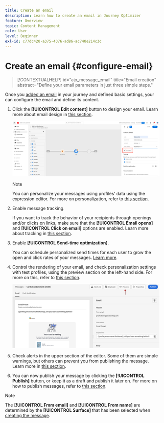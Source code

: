 ```yaml
---
title: Create an email
description: Learn how to create an email in Journey Optimizer
feature: Overview
topic: Content Management
role: User
level: Beginner
exl-id: c77dc420-a375-4376-ad86-ac740e214c3c
---
```

# Create an email {#configure-email}

>[!CONTEXTUALHELP]
>id="ajo_message_email"
>title="Email creation"
>abstract="Define your email parameters in just three simple steps."


Once you [added an email](get-started-content.md) in your journey <!--or a campaign--> and defined basic settings, your can configure the email and define its content.



1. Click the **[!UICONTROL Edit content]** button to design your email. Learn more about email design in [this section](../design/design-emails.md).
    
    ![](assets/email-edit-content.png)


    >[!NOTE]
    >   
    >You can personalize your messages using profiles' data using the expression editor. For more on personalization, refer to [this section](../personalization/personalize.md).


1. Enable message tracking.

    If you want to track the behavior of your recipients through openings and/or clicks on links, make sure that the **[!UICONTROL Email opens]** and **[!UICONTROL Click on email]** options are enabled. Learn more about tracking in [this section](../design/message-tracking.md).


1. Enable **[!UICONTROL Send-time optimization]**.
    
    You can schedule personalized send times for each user to grow the open and click rates of your messages. [Learn more](../building-journeys/journeys-message.md#send-time-optimization).

1. Control the rendering of your email, and check personalization settings with test profiles, using the preview section on the left-hand side. For more on this, refer to [this section](../design/preview.md).

    ![](assets/messages-simple-preview.png)

1. Check alerts in the upper section of the editor.  Some of them are simple warnings, but others can prevent you from publishing the message. Learn more in [this section](alerts.md).

1. You can now publish your message by clicking the **[!UICONTROL Publish]** button, or keep it as a draft and publish it later on. For more on how to publish messages, refer to [this section](publish-manage-message.md).


>[!NOTE]
>
>The **[!UICONTROL From email]** and **[!UICONTROL From name]** are determined by the **[!UICONTROL Surface]** that has been selected when [creating the message](get-started-content.md).

